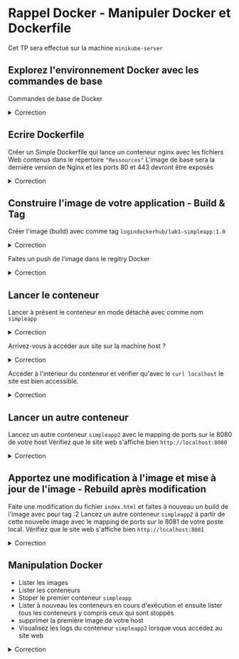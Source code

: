 # Rappel Docker - Manipuler Docker et Dockerfile

Cet TP sera effectué sur la machine `minikube-server`

## Explorez l'environnement Docker avec les commandes de base

Commandes de base de Docker

<details><summary>Correction</summary>

```bash
docker --help
```
```bash
docker ps
```
```bash
docker image ls
```
```bash
docker container ls
```

</details>

## Ecrire Dockerfile

Créer un Simple Dockerfile qui lance un conteneur nginx avec les fichiers Web contenus dans le répertoire `"Ressources"`
L'image de base sera la dernière version de Nginx et les ports 80 et 443 devront être exposés

<details><summary>Correction</summary>

Créer ce fichier Dockerfile dans le répertoire `"Ressources"`

```Dockerfile
FROM nginx:latest

WORKDIR /usr/share/nginx/html
ADD . .

EXPOSE 80 443 	

CMD ["nginx", "-g", "daemon off;"]
```

</details>

## Construire l'image de votre application - Build & Tag

Créer l'image (build) avec comme tag `logindockerhub/lab1-simpleapp:1.0`

<details><summary>Correction</summary>

```Bash
sudo docker build -t mpakoupete/lab1-simpleapp:1.0 .
```

</details>

Faites un push de l'image dans le regitry Docker

<details><summary>Correction</summary>

```Bash
sudo docker login
sudo docker push mpakoupete/lab1-simpleapp:1.0
```

</details>

## Lancer le conteneur

Lancer à présent le conteneur en mode détaché avec comme nom `simpleapp`

<details><summary>Correction</summary>

```Bash
sudo docker run --name simpleapp -d mpakoupete/lab1-simpleapp:1.0
```

</details>

Arrivez-vous à accéder aux site sur la machine host ?

<details><summary>Correction</summary>

Non. Car il faut faire un Port mapping pour accéder à l'intérieur du conteneur

</details>

Accéder à l'intérieur du conteneur et vérifier qu'avec le `curl localhost` le site est bien accessible.

<details><summary>Correction</summary>

```Bash
sudo docker ps
# identifiez l'ID de votre conteneur et accédez à l'intérieur du conteneur
sudo docker exec -it b0792f56c7e0 sh
```

</details>

## Lancer un autre conteneur

Lancez un autre conteneur `simpleapp2` avec le mapping de ports sur le 8080 de votre host
Vérifiez que le site web s'affiche bien `http://localhost:8080`

<details><summary>Correction</summary>

```Bash
sudo docker run --name simpleapp2 -p8080:80 -d mpakoupete/lab1-simpleapp:1.0
```

</details>

## Apportez une modification à l'image et mise à jour de l'image - Rebuild après modification

Faite une modification du fichier `index.html` et faites à nouveau un build de l'image avec pour tag :2
Lancez un autre conteneur `simpleapp2` à partir de cette nouvelle image avec le mapping de ports sur le 8081 de votre poste local.
Vérifiez que le site web s'affiche bien `http://localhost:8081`

<details><summary>Correction</summary>

```Bash
sudo docker build -t mpakoupete/lab1-simpleapp:2.0 .
sudo docker run --name simpleapp02 -p8081:80 -d mpakoupete/lab1-simpleapp:2.0
```

</details>

## Manipulation Docker

* Lister les images
* Lister les conteneurs
* Stoper le premier conteneur `simpleapp`
* Lister à nouveau les conteneurs en cours d'exécution et ensuite lister tous les conteneurs y compris ceux qui sont stoppés
* supprimer la première image de votre host
* Visualisez les logs du conteneur `simpleapp2` lorsque vous accédez au site web

<details><summary>Correction</summary>

```Bash
sudo docker images
sudo docker image ls
sudo docker container ls
sudo docker stop simpleapp
sudo docker container ls -a
sudo docker logs simpleapp2
sudo docker logs -f  simpleapp2
sudo docker container inspect simpleapp2
```

</details>
